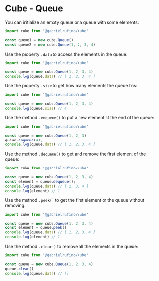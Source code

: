 # Cube - Queue

You can initialize an empty queue or a queue with some elements:

```js
import cube from '@gabrielrufino/cube'

const queue1 = new cube.Queue()
const queue2 = new cube.Queue(1, 2, 3, 4)
```

Use the property `.data` to access the elements in the queue:

```js
import cube from '@gabrielrufino/cube'

const queue = new cube.Queue(1, 2, 3, 4)
console.log(queue.data) // [ 1, 2, 3, 4 ]
```

Use the property `.size` to get how many elements the queue has:

```js
import cube from '@gabrielrufino/cube'

const queue = new cube.Queue(1, 2, 3, 4)
console.log(queue.size) // 4
```

Use the method `.enqueue()` to put a new element at the end of the queue:

```js
import cube from '@gabrielrufino/cube'

const queue = new cube.Queue(1, 2, 3)
queue.enqueue(4);
console.log(queue.data) // [ 1, 2, 3, 4 ]
```

Use the method `.dequeue()` to get and remove the first element of the queue:

```js
import cube from '@gabrielrufino/cube'

const queue = new cube.Queue(1, 2, 3, 4)
const element = queue.dequeue();
console.log(queue.data) // [ 2, 3, 4 ]
console.log(element) // 1
```

Use the method `.peek()` to get the first element of the queue without removing:

```js
import cube from '@gabrielrufino/cube'

const queue = new cube.Queue(1, 2, 3, 4)
const element = queue.peek()
console.log(queue.data) // [ 1, 2, 3, 4 ]
console.log(element) // 1
```

Use the method `.clear()` to remove all the elements in the queue:

```js
import cube from '@gabrielrufino/cube'

const queue = new cube.Queue(1, 2, 3, 4)
queue.clear()
console.log(queue.data) // []
```
